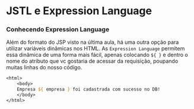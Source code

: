 # JSTL e Expression Language

### Conhecendo Expression Language

Além do formato do JSP visto na última aula, há uma outra opção para utilizar variáveis dinâmicas nos HTML. As `Expression Language` permitem essa dinâmica de uma forma mais fácil, apenas colocando `${ }` e dentro o nome do atributo que vc gostaria de acessar da requisição, poupando muitas linhas do nosso código.

```jsp
<html>
	<body>
	Empresa ${ empresa } foi cadastrada com sucesso no DB!
	</body>
</html>
```
